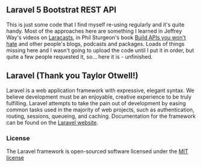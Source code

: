 ## Laravel 5 Bootstrat REST API

This is just some code that I find myself re-using regularly and it's quite handy. Most of the approaches here are something I learned in Jeffrey Way's videos on [Laracasts](http://www.laracasts.com), in Phil Sturgeon's book [Build APIs you won't hate](http://apisyouwonthate.com/) and other people's blogs, podcasts and packages.
Loads of things missing here and I wasn't going to upload the code until I put it in order, but quite a few people requested it, so... here it is - unfinished.

## Laravel (Thank you Taylor Otwell!)
Laravel is a web application framework with expressive, elegant syntax. We believe development must be an enjoyable, creative experience to be truly fulfilling. Laravel attempts to take the pain out of development by easing common tasks used in the majority of web projects, such as authentication, routing, sessions, queueing, and caching.
Documentation for the framework can be found on the [Laravel website](http://laravel.com/docs).

### License
The Laravel framework is open-sourced software licensed under the [MIT license](http://opensource.org/licenses/MIT)
